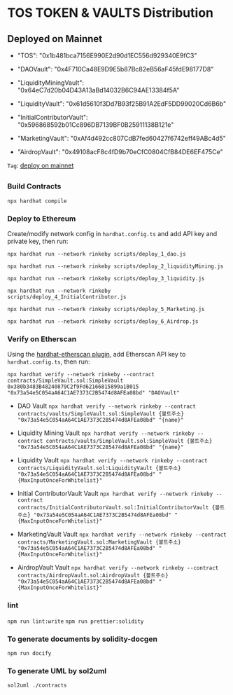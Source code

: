 # TOS TOKEN & VAULTS Distribution


## Deployed on Mainnet

* "TOS": "0x1b481bca7156E990E2d90d1EC556d929340E9fC3"

* "DAOVault": "0x4F710Ca48E9D9E5b87Bc82eB56aF45fdE98177D8"

* "LiquidityMiningVault": "0x64eC7d20b04D43A13aBd14032B6C94AE13384f5A"

* "LiquidityVault": "0x61d5610f3Dd7B93f25B91A2EdF5DD99020Cd6B6b"

* "InitialContributorVault": "0x596868592b01Cc896DB7139BF0B25911138B121e"

* "MarketingVault": "0xAf4d492cc807CdB7fed60427f6742eff49ABc4d5"

* "AirdropVault": "0x49108acF8c4fD9b70eCfC0804CfB84DE6EF475Ce"


`Tag`: [deploy on mainnet](https://github.com/Onther-Tech/tonstarter-token-distribution/commit/1eac24c2c60c32ad9e4c977e5262abedc7b443a0)


##

### Build Contracts

`npx hardhat compile`

### Deploy to Ethereum

Create/modify network config in `hardhat.config.ts` and add API key and private key, then run:

`npx hardhat run --network rinkeby scripts/deploy_1_dao.js`

`npx hardhat run --network rinkeby scripts/deploy_2_liquidityMining.js`

`npx hardhat run --network rinkeby scripts/deploy_3_liquidity.js`

`npx hardhat run --network rinkeby scripts/deploy_4_InitialContributor.js`

`npx hardhat run --network rinkeby scripts/deploy_5_Marketing.js`

`npx hardhat run --network rinkeby scripts/deploy_6_Airdrop.js`

### Verify on Etherscan

Using the [hardhat-etherscan plugin](https://hardhat.org/plugins/nomiclabs-hardhat-etherscan.html), add Etherscan API key to `hardhat.config.ts`, then run:

`npx hardhat verify --network rinkeby --contract contracts/SimpleVault.sol:SimpleVault 0x380b3483B48240879C2f9Fd62166815899a1B015 "0x73a54e5C054aA64C1AE7373C2B5474d8AFEa08bd" "DAOVault"`

* DAO Vault
`npx hardhat verify --network rinkeby --contract contracts/vaults/SimpleVault.sol:SimpleVault {볼트주소} "0x73a54e5C054aA64C1AE7373C2B5474d8AFEa08bd" "{name}"`

* Liquidity Mining Vault
`npx hardhat verify --network rinkeby --contract contracts/vaults/SimpleVault.sol:SimpleVault {볼트주소} "0x73a54e5C054aA64C1AE7373C2B5474d8AFEa08bd" "{name}"`

* Liquidity  Vault
`npx hardhat verify --network rinkeby --contract contracts/LiquidityVault.sol:LiquidityVault {볼트주소} "0x73a54e5C054aA64C1AE7373C2B5474d8AFEa08bd" "{MaxInputOnceForWhitelist}"`

* Initial ContributorVault  Vault
`npx hardhat verify --network rinkeby --contract contracts/InitialContributorVault.sol:InitialContributorVault {볼트주소} "0x73a54e5C054aA64C1AE7373C2B5474d8AFEa08bd" "{MaxInputOnceForWhitelist}"`

* MarketingVault  Vault
`npx hardhat verify --network rinkeby --contract contracts/MarketingVault.sol:MarketingVault {볼트주소} "0x73a54e5C054aA64C1AE7373C2B5474d8AFEa08bd" "{MaxInputOnceForWhitelist}"`


* AirdropVault  Vault
`npx hardhat verify --network rinkeby --contract contracts/AirdropVault.sol:AirdropVault {볼트주소} "0x73a54e5C054aA64C1AE7373C2B5474d8AFEa08bd" "{MaxInputOnceForWhitelist}"`


### lint
`npm run lint:write`
`npm run prettier:solidity`

### To generate documents by solidity-docgen
`npm run docify`


### To generate UML by sol2uml
`sol2uml ./contracts`
